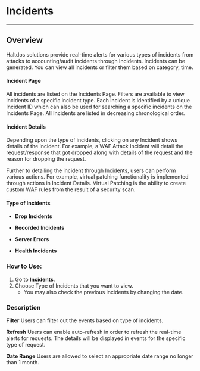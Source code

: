 # Incidents
   
---

## Overview

Haltdos solutions provide real-time alerts for various types of incidents from attacks to accounting/audit incidents through Incidents. Incidents can be generated. You can view all incidents or filter them based on category, time.

#### Incident Page

All incidents are listed on the Incidents Page. Filters are available to view incidents of a specific incident type. Each incident is identified by a unique Incident ID which can also be used for searching a specific incidents on the Incidents Page. All Incidents are listed in decreasing chronological order.

#### Incident Details

Depending upon the type of incidents, clicking on any Incident shows details of the incident. For example, a WAF Attack Incident will detail the request/response that got dropped along with details of the request and the reason for dropping the request.

Further to detailing the incident through Incidents, users can perform various actions. For example, virtual patching functionality is implemented through actions in Incident Details. Virtual Patching is the ability to create custom WAF rules from the result of a security scan.

<!-- ![incidents]() -->

#### Type of Incidents  
- **Drop Incidents**

- **Recorded Incidents**

- **Server Errors**

- **Health Incidents**

### How to Use:

1. Go to **Incidents**.
2. Choose Type of Incidents that you want to view.
    - You may also check the previous incidents by changing the date.

### Description

**Filter**
Users can filter out the events based on type of incidents.

**Refresh**
Users can enable auto-refresh in order to refresh the real-time alerts for requests. The details will be displayed in events for the specific type of request.

**Date Range**
Users are allowed to select an appropriate date range no longer than 1 month.